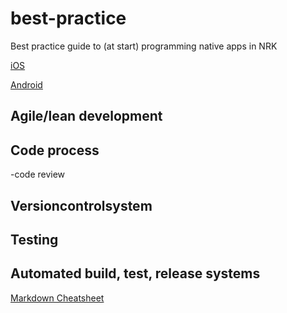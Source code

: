 # best-practice
Best practice guide to (at start) programming native apps in NRK

[iOS](iOS.md)

[Android](Android.md)

## Agile/lean development

## Code process
-code review

## Versioncontrolsystem

## Testing

## Automated build, test, release systems

[Markdown Cheatsheet](https://github.com/adam-p/markdown-here/wiki/Markdown-Cheatsheet)
